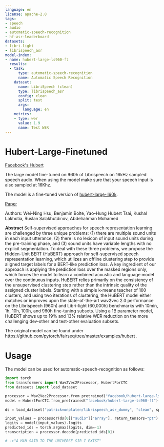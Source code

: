 ```yaml
---
language: en
license: apache-2.0
tags:
- speech
- audio
- automatic-speech-recognition
- hf-asr-leaderboard
datasets:
- libri-light
- librispeech_asr
model-index:
- name: hubert-large-ls960-ft
  results:
  - task:
      type: automatic-speech-recognition
      name: Automatic Speech Recognition
    dataset:
      name: LibriSpeech (clean)
      type: librispeech_asr
      config: clean
      split: test
      args:
        language: en
    metrics:
    - type: wer
      value: 1.9
      name: Test WER
---
```


# Hubert-Large-Finetuned

[Facebook's Hubert](https://ai.facebook.com/blog/hubert-self-supervised-representation-learning-for-speech-recognition-generation-and-compression)

The large model fine-tuned on 960h of Librispeech on 16kHz sampled speech audio. When using the model make sure that your speech input is also sampled at 16Khz. 

The model is a fine-tuned version of [hubert-large-ll60k](https://huggingface.co/facebook/hubert-large-ll60k).

[Paper](https://arxiv.org/abs/2106.07447)

Authors: Wei-Ning Hsu, Benjamin Bolte, Yao-Hung Hubert Tsai, Kushal Lakhotia, Ruslan Salakhutdinov, Abdelrahman Mohamed

**Abstract**
Self-supervised approaches for speech representation learning are challenged by three unique problems: (1) there are multiple sound units in each input utterance, (2) there is no lexicon of input sound units during the pre-training phase, and (3) sound units have variable lengths with no explicit segmentation. To deal with these three problems, we propose the Hidden-Unit BERT (HuBERT) approach for self-supervised speech representation learning, which utilizes an offline clustering step to provide aligned target labels for a BERT-like prediction loss. A key ingredient of our approach is applying the prediction loss over the masked regions only, which forces the model to learn a combined acoustic and language model over the continuous inputs. HuBERT relies primarily on the consistency of the unsupervised clustering step rather than the intrinsic quality of the assigned cluster labels. Starting with a simple k-means teacher of 100 clusters, and using two iterations of clustering, the HuBERT model either matches or improves upon the state-of-the-art wav2vec 2.0 performance on the Librispeech (960h) and Libri-light (60,000h) benchmarks with 10min, 1h, 10h, 100h, and 960h fine-tuning subsets. Using a 1B parameter model, HuBERT shows up to 19% and 13% relative WER reduction on the more challenging dev-other and test-other evaluation subsets.

The original model can be found under https://github.com/pytorch/fairseq/tree/master/examples/hubert .

# Usage

The model can be used for automatic-speech-recognition as follows: 

```python
import torch
from transformers import Wav2Vec2Processor, HubertForCTC
from datasets import load_dataset

processor = Wav2Vec2Processor.from_pretrained("facebook/hubert-large-ls960-ft")
model = HubertForCTC.from_pretrained("facebook/hubert-large-ls960-ft")
    
ds = load_dataset("patrickvonplaten/librispeech_asr_dummy", "clean", split="validation")

input_values = processor(ds[0]["audio"]["array"], return_tensors="pt").input_values  # Batch size 1
logits = model(input_values).logits
predicted_ids = torch.argmax(logits, dim=-1)
transcription = processor.decode(predicted_ids[0])

# ->"A MAN SAID TO THE UNIVERSE SIR I EXIST"
```